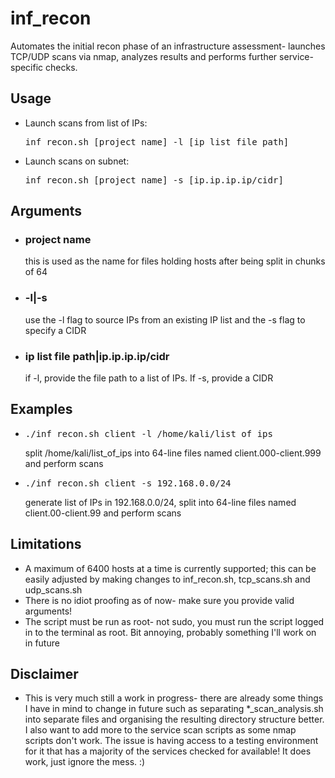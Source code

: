 <h1>inf_recon</h1>
Automates the initial recon phase of an infrastructure assessment- launches TCP/UDP scans via nmap, analyzes results and performs further service-specific checks.

<h2>Usage</h2>
<ul>
    <li>
        Launch scans from list of IPs: <pre>inf_recon.sh [project name] -l [ip list file path]</pre>
    </li>
    <li>
        Launch scans on subnet: <pre>inf_recon.sh [project name] -s [ip.ip.ip.ip/cidr]</pre>
    </li>
</ul>

<h2>Arguments</h2>
<ul>
    <li><h3>project name</h3> this is used as the name for files holding hosts after being split in chunks of 64</li>
    <li><h3>-l|-s</h3> use the -l flag to source IPs from an existing IP list and the -s flag to specify a CIDR</li>
    <li><h3>ip list file path|ip.ip.ip.ip/cidr</h3> if -l, provide the file path to a list of IPs. If -s, provide a CIDR</li>
</ul>

<h2>Examples</h2>
<ul>
    <li><pre>./inf_recon.sh client -l /home/kali/list_of_ips</pre> split /home/kali/list_of_ips into 64-line files named client.000-client.999 and perform scans</li>
    <li><pre>./inf_recon.sh client -s 192.168.0.0/24</pre> generate list of IPs in 192.168.0.0/24, split into 64-line files named client.00-client.99 and perform scans</li>
</ul>

<h2>Limitations</h2>
<ul>
    <li>A maximum of 6400 hosts at a time is currently supported; this can be easily adjusted by making changes to inf_recon.sh, tcp_scans.sh and udp_scans.sh</li>
    <li>There is no idiot proofing as of now- make sure you provide valid arguments!</li>
    <li>The script must be run as root- not sudo, you must run the script logged in to the terminal as root. Bit annoying, probably something I'll work on in future</li>
</ul>

<h2>Disclaimer</h2>
<ul>
    <li>This is very much still a work in progress- there are already some things I have in mind to change in future such as separating *_scan_analysis.sh into separate files and organising the resulting directory structure better. I also want to add more to the service scan scripts as some nmap scripts don't work. The issue is having access to a testing environment for it that has a majority of the services checked for available! It does work, just ignore the mess. :)</li>
</ul>
